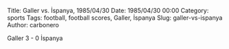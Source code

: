 Title: Galler vs. İspanya, 1985/04/30
Date: 1985/04/30 00:00
Category: sports
Tags: football, football scores, Galler, İspanya
Slug: galler-vs-ispanya
Author: carbonero


Galler 3 - 0 İspanya
